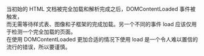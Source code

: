 <script>    
  document.addEventListener("DOMContentLoaded", function(event) {  
      console.log("DOM fully loaded and parsed");  
  });  
</script>  


当初始的 HTML 文档被完全加载和解析完成之后，DOMContentLoaded 事件被触发，    
而无需等待样式表、图像和子框架的完成加载。另一个不同的事件 load 应该仅用于检测一个完全加载的页面。    
在使用 DOMContentLoaded 更加合适的情况下使用 load 是一个令人难以置信的流行的错误，所以要谨慎。    
 

<script>  
  document.addEventListener("DOMContentLoaded", function(event) {  
      console.log("DOM fully loaded and parsed");  
  });  

  for(var i=0; i<1000000000; i++){  
      // 这个同步脚本将延迟DOM的解析。  
      // 所以DOMContentLoaded事件稍后将启动。  
  }   
</script>  
